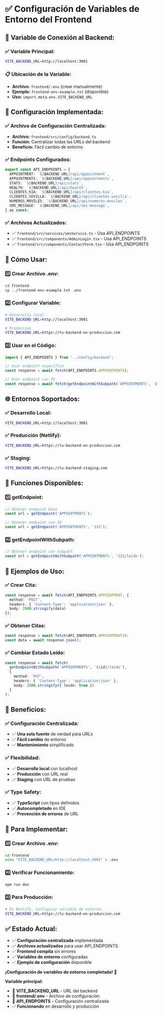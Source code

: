 # ✅ Configuración de Variables de Entorno del Frontend

## 🔧 **Variable de Conexión al Backend:**

### ✅ **Variable Principal:**
```bash
VITE_BACKEND_URL=http://localhost:3001
```

### 📋 **Ubicación de la Variable:**
- **Archivo:** `frontend/.env` (crear manualmente)
- **Ejemplo:** `frontend-env-example.txt` (disponible)
- **Uso:** `import.meta.env.VITE_BACKEND_URL`

## 🚀 **Configuración Implementada:**

### ✅ **Archivo de Configuración Centralizada:**
- **Archivo:** `frontend/src/config/backend.ts`
- **Función:** Centralizar todas las URLs del backend
- **Beneficio:** Fácil cambio de entorno

### ✅ **Endpoints Configurados:**
```typescript
export const API_ENDPOINTS = {
  APPOINTMENT: `${BACKEND_URL}/api/appointment`,
  APPOINTMENTS: `${BACKEND_URL}/api/appointments`,
  STATS: `${BACKEND_URL}/api/stats`,
  HEALTH: `${BACKEND_URL}/api/health`,
  CLIENTES_KIA: `${BACKEND_URL}/api/clientes-kia`,
  CLIENTES_SEVILLA: `${BACKEND_URL}/api/clientes-sevilla`,
  NUMEROS_MOVILES: `${BACKEND_URL}/api/numeros-moviles`,
  SMS_MESSAGE: `${BACKEND_URL}/api/sms-message`,
} as const;
```

### ✅ **Archivos Actualizados:**
- ✅ `frontend/src/services/smsService.ts` - Usa API_ENDPOINTS
- ✅ `frontend/src/components/AdminLogin.tsx` - Usa API_ENDPOINTS
- ✅ `frontend/src/components/ContactForm.tsx` - Usa API_ENDPOINTS

## 🎯 **Cómo Usar:**

### 1️⃣ **Crear Archivo .env:**
```bash
cd frontend
cp ../frontend-env-example.txt .env
```

### 2️⃣ **Configurar Variable:**
```bash
# Desarrollo local
VITE_BACKEND_URL=http://localhost:3001

# Producción
VITE_BACKEND_URL=https://tu-backend-en-produccion.com
```

### 3️⃣ **Usar en el Código:**
```typescript
import { API_ENDPOINTS } from '../config/backend';

// Usar endpoint específico
const response = await fetch(API_ENDPOINTS.APPOINTMENTS);

// Usar endpoint con ID
const response = await fetch(getEndpointWithSubpath('APPOINTMENTS', `${id}/leido`));
```

## 🌐 **Entornos Soportados:**

### ✅ **Desarrollo Local:**
```bash
VITE_BACKEND_URL=http://localhost:3001
```

### ✅ **Producción (Netlify):**
```bash
VITE_BACKEND_URL=https://tu-backend-en-produccion.com
```

### ✅ **Staging:**
```bash
VITE_BACKEND_URL=https://tu-backend-staging.com
```

## 🔧 **Funciones Disponibles:**

### 1️⃣ **getEndpoint:**
```typescript
// Obtener endpoint base
const url = getEndpoint('APPOINTMENTS');

// Obtener endpoint con ID
const url = getEndpoint('APPOINTMENTS', '123');
```

### 2️⃣ **getEndpointWithSubpath:**
```typescript
// Obtener endpoint con subpath
const url = getEndpointWithSubpath('APPOINTMENTS', '123/leido');
```

## 📱 **Ejemplos de Uso:**

### ✅ **Crear Cita:**
```typescript
const response = await fetch(API_ENDPOINTS.APPOINTMENT, {
  method: 'POST',
  headers: { 'Content-Type': 'application/json' },
  body: JSON.stringify(data)
});
```

### ✅ **Obtener Citas:**
```typescript
const response = await fetch(API_ENDPOINTS.APPOINTMENTS);
const data = await response.json();
```

### ✅ **Cambiar Estado Leído:**
```typescript
const response = await fetch(
  getEndpointWithSubpath('APPOINTMENTS', `${id}/leido`),
  {
    method: 'PUT',
    headers: { 'Content-Type': 'application/json' },
    body: JSON.stringify({ leido: true })
  }
);
```

## 🎉 **Beneficios:**

### ✅ **Configuración Centralizada:**
- ✅ **Una sola fuente** de verdad para URLs
- ✅ **Fácil cambio** de entorno
- ✅ **Mantenimiento** simplificado

### ✅ **Flexibilidad:**
- ✅ **Desarrollo local** con localhost
- ✅ **Producción** con URL real
- ✅ **Staging** con URL de pruebas

### ✅ **Type Safety:**
- ✅ **TypeScript** con tipos definidos
- ✅ **Autocompletado** en IDE
- ✅ **Prevención de errores** de URL

## 🚀 **Para Implementar:**

### 1️⃣ **Crear Archivo .env:**
```bash
cd frontend
echo "VITE_BACKEND_URL=http://localhost:3001" > .env
```

### 2️⃣ **Verificar Funcionamiento:**
```bash
npm run dev
```

### 3️⃣ **Para Producción:**
```bash
# En Netlify, configurar variable de entorno:
VITE_BACKEND_URL=https://tu-backend-en-produccion.com
```

## ✅ **Estado Actual:**
- ✅ **Configuración centralizada** implementada
- ✅ **Archivos actualizados** para usar API_ENDPOINTS
- ✅ **Frontend compila** sin errores
- ✅ **Variables de entorno** configuradas
- ✅ **Ejemplo de configuración** disponible

**¡Configuración de variables de entorno completada!** 🎉

**Variable principal:**
- 🔧 **VITE_BACKEND_URL** - URL del backend
- 📁 **frontend/.env** - Archivo de configuración
- 🎯 **API_ENDPOINTS** - Configuración centralizada
- ✅ **Funcionando** en desarrollo y producción
